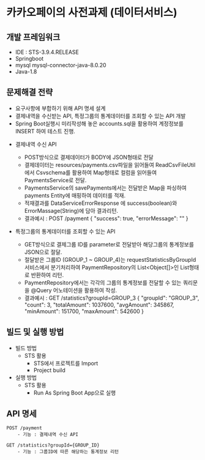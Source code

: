 # 카카오페이의 사전과제 (데이터서비스)

## 개발 프레임워크
 - IDE : STS-3.9.4.RELEASE
 - Springboot
 - mysql mysql-connector-java-8.0.20
 - Java-1.8
 
## 문제해결 전략
 - 요구사항에 부합하기 위해 API 명세 설계
 - 결제내역을 수신받는 API, 특정그룹의 통계데이터를 조회할 수 있는 API 개발
 - Spring Boot실행시 미리작성해 놓은 accounts.sql을 활용하여 계정정보를 INSERT 하여 테스트 진행.
  * 결제내역 수신 API
 	- POST방식으로 결제데이터가 BODY에 JSON형태로 전달
 	- 결제데이터는 resources/payments.csv파일을 읽어들여 ReadCsvFileUtil에서 Csvschema를 활용하여 Map형태로 컬럼을 읽어들여 PaymentsService로 전달.
 	- PaymentsService의 savePayments에서는 전달받은 Map을 파싱하여 payments Entity에 매핑하여 데이터를 적재.
	- 적재결과를 DataServiceErrorResponse 에 success(boolean)와 ErrorMassage(String)에 담아 결과리턴.
    - 결과예시 : 
	POST /payment
	{
    "success": true,
    "errorMessage": ""
	}

  * 특정그룹의 통계데이터를 조회할 수 있는 API
    - GET방식으로 결제그룹 ID를 parameter로 전달받아 해당그룹의 통계정보를 JSON으로 절달.
	- 절달받은 그룹ID (GROUP_1 ~ GROUP_4)는 requestStatisticsByGroupId 서비스에서 분기처리하여 PaymentRepository의 List<Object[]>인 List형태로 반환하여 리턴.
	- PaymentRepository에서는 각각의 그룹의 통계정보를 전달할 수 있는 쿼리문을 @Query 어노테이션을 활용하여 작성. 
    - 결과예시 : 
	GET /statistics?groupId=GROUP_3
	{
    "groupId": "GROUP_3",
    "count": 3,
    "totalAmount": 1037600,
    "avgAmount": 345867,
    "minAmount": 151700,
    "maxAmount": 542600
	}

## 빌드 및 실행 방법
 - 빌드 방법
	- STS 활용
		- STS에서 프로젝트를 Import
		- Project build
 - 실행 방법
	- STS 활용
		- Run As Spring Boot App으로 실행
			
## API 명세			
		
	POST /payment
		- 기능 : 결제내역 수신 API
		
	GET /statistics?groupId={GROUP_ID}
	    - 기능 : 그룹ID에 따른 해당하는 통계정보 리턴
		
